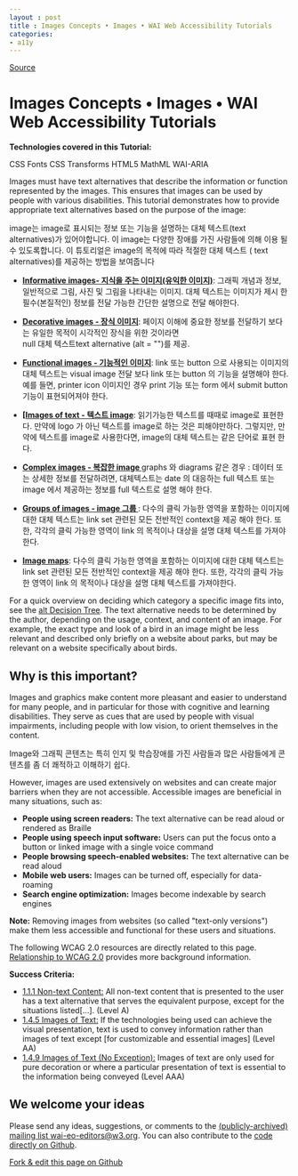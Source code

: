 ```yaml
---
layout : post
title : Images Concepts • Images • WAI Web Accessibility Tutorials
categories: 
- a11y
---
```


[Source](https://www.w3.org/WAI/tutorials/images/ "Permalink to Images Concepts • Images • WAI Web Accessibility Tutorials")

# Images Concepts • Images • WAI Web Accessibility Tutorials

**Technologies covered in this Tutorial:**

CSS Fonts CSS Transforms HTML5 MathML WAI-ARIA

Images must have text alternatives that describe the information or function represented by the images. This ensures that images can be used by people with various disabilities. This tutorial demonstrates how to provide appropriate text alternatives based on the purpose of the image:

image는 image로 표시되는 정보 또는 기능을 설명하는 대체 텍스트(text alternatives)가 있어야합니다.
이 image는 다양한 장애를 가진 사람들에 의해 이용 될 수 있도록합니다.
이 튜토리얼은 image의 목적에 따라 적절한 대체 텍스트 ( text alternatives)를 제공하는 방법을 보여줍니다
<!--
* **[Informative images][1]**: Images that graphically represent concepts and information, typically pictures, photos and illustrations. The text alternative should be at least a short description conveying the essential information presented by the image.
* **[Decorative images][2]**: Provide a null text alternative (`alt=""`) when the only purpose of an image is to add visual decoration to the page, rather than to convey information that is important to understanding the page.
* **[Functional images][3]**: The text alternative of an image used as a link or as a button should describe the functionality of the link or button rather than the visual image. Examples for such images are a printer icon to represent the print function or a button to submit a form.
* **[Images of text][4]**: Readable text is sometimes presented within an image. If the image is not a logo, text in images should be avoided. However, if images of text are used, the text alternative should contain the same words as in the image.
* **[Complex images][5]** such as graphs and diagrams: To convey data or detailed information, the text alternative should be a full text equivalent of the data or information provided in the image.
* **[Groups of images][6]**: If multiple images convey a single piece of information, the text alternative for one image should convey the information conveyed by the entire group.
* **[Image maps][7]**: The text alternative for an image that contains multiple clickable areas should provide an overall context for the set of links. In addition, each individual clickable area should have alternative text that describes the purpose or destination of the link.
-->

* **[Informative images- 지식을 주는 이미지(유익한 이미지)][1]**: 그래픽 개념과 정보, 일반적으로 그림, 사진 및 그림을 나타내는 이미지.
대체 텍스트는 이미지가 제시 한 필수(본질적인) 정보를 전달 가능한 간단한 설명으로 전달 해야한다.

* **[Decorative images - 장식 이미지][2]**: 페이지 이해에 중요한 정보를 전달하기 보다는  유일한 목적이 시각적인 장식을 위한 것이라면   
null  대체 텍스트text alternative (alt = "")를 제공.

* **[Functional images - 기능적인 이미지][3]**: link 또는  button 으로 사용되는 이미지의 대체 텍스트는  visual image 전달 보다 link  또는 button 의 기능을 설명해야 한다. 
예를 들면, printer icon 이미지인 경우 print 기능 또는  form 에서 submit button 기능이 표현되어져야 한다. 

* **[[Images of text - 텍스트 image][4]**: 읽기가능한 텍스트를 때때로 image로 표현한다. 
만약에 logo 가 아닌 텍스트를  image로 하는 것은 피해야만하다. 
그렇지만, 만약에 텍스트를  image로 사용한다면,  image의 대체 텍스트는 같은 단어로 표현 한다.  

* **[Complex images - 복잡한 image ][5]** graphs 와 diagrams 같은 경우 : 
데이터 또는 상세한 정보를 전달하려면, 대체텍스트는  date 의 대응하는 full  텍스트 또는  image 에서 제공하는 정보를   full 텍스트로 설명 해야 한다. 

* **[Groups of images - image 그룹 ][6]**: 다수의 클릭 가능한 영역을 포함하는 이미지에 대한 대체 텍스트는 
link set  관련된 모든 전반적인  context을 제공 해야 한다.
또한, 각각의 클릭 가능한 영역이 link 의 목적이나 대상을 설명 대체 텍스트를 가져야한다.

* **[Image maps][7]**: 다수의 클릭 가능한 영역을 포함하는 이미지에 대한 대체 텍스트는 
link set  관련된 모든 전반적인  context을 제공 해야 한다.
또한, 각각의 클릭 가능한 영역이 link 의 목적이나 대상을 설명 대체 텍스트를 가져야한다.
 

For a quick overview on deciding which category a specific image fits into, see the [alt Decision Tree][8]. The text alternative needs to be determined by the author, depending on the usage, context, and content of an image. For example, the exact type and look of a bird in an image might be less relevant and described only briefly on a website about parks, but may be relevant on a website specifically about birds.

## Why is this important?

Images and graphics make content more pleasant and easier to understand for many people, and in particular for those with cognitive and learning disabilities. They serve as cues that are used by people with visual impairments, including people with low vision, to orient themselves in the content.


Image와 그래픽 콘텐츠는 특히 인지 및 학습장애를 가진 사람들과 많은 사람들에게  콘텐츠를 좀 더 쾌적하고 이해하기 쉽다.


However, images are used extensively on websites and can create major barriers when they are not accessible. Accessible images are beneficial in many situations, such as:

* **People using screen readers:** The text alternative can be read aloud or rendered as Braille
* **People using speech input software:** Users can put the focus onto a button or linked image with a single voice command
* **People browsing speech-enabled websites:** The text alternative can be read aloud
* **Mobile web users:** Images can be turned off, especially for data-roaming
* **Search engine optimization:** Images become indexable by search engines

**Note:** Removing images from websites (so called "text-only versions") make them less accessible and functional for these users and situations.

The following WCAG 2.0 resources are directly related to this page. [Relationship to WCAG 2.0][9] provides more background information.

**Success Criteria:**

* [1.1.1 Non-text Content:][10] All non-text content that is presented to the user has a text alternative that serves the equivalent purpose, except for the situations listed[…]. (Level A)
* [1.4.5 Images of Text:][11] If the technologies being used can achieve the visual presentation, text is used to convey information rather than images of text except [for customizable and essential images] (Level AA)
* [1.4.9 Images of Text (No Exception):][12] Images of text are only used for pure decoration or where a particular presentation of text is essential to the information being conveyed (Level AAA)

## We welcome your ideas

Please send any ideas, suggestions, or comments to the [(publicly-archived) mailing list wai-eo-editors@w3.org][13]. You can also contribute to the [code directly on Github][14].

[Fork & edit this page on Github][15]

[1]: informative/
[2]: decorative/
[3]: functional/
[4]: textual/
[5]: complex/
[6]: groups/
[7]: imagemap/
[8]: decision-tree/
[9]: ../#relationship-to-wcag-20
[10]: http://www.w3.org/WAI/WCAG20/quickref/#qr-text-equiv-all
[11]: http://www.w3.org/WAI/WCAG20/quickref/#qr-visual-audio-contrast-text-presentation
[12]: http://www.w3.org/WAI/WCAG20/quickref/#qr-visual-audio-contrast-text-images
[13]: mailto:wai-eo-editors@w3.org?subject=[Tutorial%20Feedback]
[14]: https://github.com/w3c/wai-tutorials
[15]: https://github.com/w3c/wai-tutorials/blob/master/source/images/index.html.erb.md
